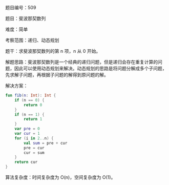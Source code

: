 题目编号：509

题目：斐波那契数列

难度：简单

考察范围：递归、动态规划

题干：求斐波那契数列的第 n 项，n 从 0 开始。

解题思路：斐波那契数列是一个经典的递归问题，但是递归会存在重复计算的问题，因此可以使用动态规划来解决。动态规划的思路是将问题分解成多个子问题，先求解子问题，再根据子问题的解得到原问题的解。

解决方案：

```kotlin
fun fib(n: Int): Int {
    if (n == 0) {
        return 0
    }
    if (n == 1) {
        return 1
    }
    var pre = 0
    var cur = 1
    for (i in 2..n) {
        val sum = pre + cur
        pre = cur
        cur = sum
    }
    return cur
}
```

算法复杂度：时间复杂度为 O(n)，空间复杂度为 O(1)。